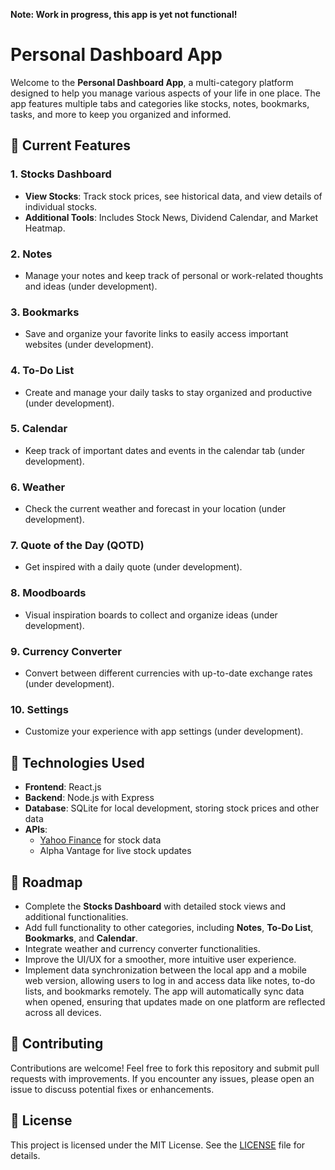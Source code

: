 **Note: Work in progress, this app is yet not functional!**

# Personal Dashboard App

Welcome to the **Personal Dashboard App**, a multi-category platform designed to help you manage various aspects of your life in one place. The app features multiple tabs and categories like stocks, notes, bookmarks, tasks, and more to keep you organized and informed.

## 🚀 Current Features

### 1. **Stocks Dashboard**
   - **View Stocks**: Track stock prices, see historical data, and view details of individual stocks.
   - **Additional Tools**: Includes Stock News, Dividend Calendar, and Market Heatmap.

### 2. **Notes**
   - Manage your notes and keep track of personal or work-related thoughts and ideas (under development).

### 3. **Bookmarks**
   - Save and organize your favorite links to easily access important websites (under development).

### 4. **To-Do List**
   - Create and manage your daily tasks to stay organized and productive (under development).

### 5. **Calendar**
   - Keep track of important dates and events in the calendar tab (under development).

### 6. **Weather**
   - Check the current weather and forecast in your location (under development).

### 7. **Quote of the Day (QOTD)**
   - Get inspired with a daily quote (under development).

### 8. **Moodboards**
   - Visual inspiration boards to collect and organize ideas (under development).

### 9. **Currency Converter**
   - Convert between different currencies with up-to-date exchange rates (under development).

### 10. **Settings**
   - Customize your experience with app settings (under development).

## 🔧 Technologies Used

- **Frontend**: React.js
- **Backend**: Node.js with Express
- **Database**: SQLite for local development, storing stock prices and other data
- **APIs**: 
  - [Yahoo Finance](https://www.yahoofinance.com/) for stock data
  - Alpha Vantage for live stock updates

## 📖 Roadmap

- Complete the **Stocks Dashboard** with detailed stock views and additional functionalities.
- Add full functionality to other categories, including **Notes**, **To-Do List**, **Bookmarks**, and **Calendar**.
- Integrate weather and currency converter functionalities.
- Improve the UI/UX for a smoother, more intuitive user experience.
- Implement data synchronization between the local app and a mobile web version, allowing users to log in and access data like notes, to-do lists, and bookmarks remotely. The app will automatically sync data when opened, ensuring that updates made on one platform are reflected across all devices.

## 🤝 Contributing

Contributions are welcome! Feel free to fork this repository and submit pull requests with improvements. If you encounter any issues, please open an issue to discuss potential fixes or enhancements.

## 📝 License

This project is licensed under the MIT License. See the [LICENSE](./LICENSE) file for details.
